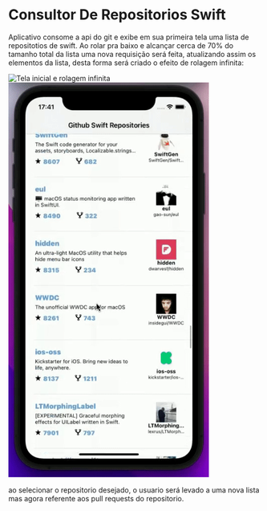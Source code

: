 # Consultor De Repositorios Swift

Aplicativo consome a api do git e exibe em sua primeira tela uma lista de repositotios de swift. Ao rolar pra baixo e alcançar cerca de 70% do tamanho total da lista uma nova requisição será feita, atualizando assim os elementos da lista, desta forma será criado o efeito de rolagem infinita:


![Tela inicial e rolagem infinita](https://github.com/Hellyson206/ConsultorDeRepositoriosGithub/blob/master/Assets/gif1.gif) ![Segunda tela com pull requests](https://github.com/Hellyson206/ConsultorDeRepositoriosGithub/blob/master/Assets/gif2.gif)


ao selecionar o repositorio desejado, o usuario será levado a uma nova lista mas agora referente aos pull requests do repositorio.



